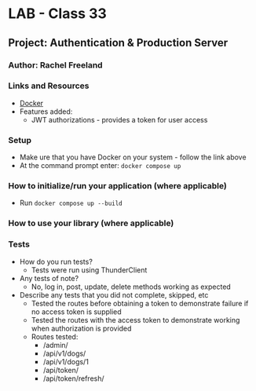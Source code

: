 # LAB - Class 33
## Project: Authentication & Production Server
### Author: Rachel Freeland
### Links and Resources
* [Docker](https://www.docker.com/)
* Features added:
  * JWT authorizations - provides a token for user access

### Setup
* Make ure that you have Docker on your system - follow the link above
* At the command prompt enter: `docker compose up`

### How to initialize/run your application (where applicable)
* Run `docker compose up --build`

### How to use your library (where applicable)
### Tests
* How do you run tests?
  * Tests were run using ThunderClient
* Any tests of note?
  * No, log in, post, update, delete methods working as expected
* Describe any tests that you did not complete, skipped, etc
  * Tested the routes before obtaining a token to demonstrate failure if no access token is supplied
  * Tested the routes with the access token to demonstrate working when authorization is provided
  * Routes tested:
    * /admin/
    * /api/v1/dogs/
    * /api/v1/dogs/1
    * /api/token/
    * /api/token/refresh/

